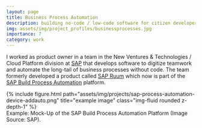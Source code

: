 ```yaml
---
layout: page
title: Business Process Automation
description: building no-code / low-code software for citizen developers to automate business processes
img: assets/img/project_profiles/businessprocesses.jpg
importance: 7
category: work
---
```


I worked as product owner in a team in the New Ventures & Technologies / Cloud Platform division at [SAP](https://www.sap.com/) that develops software to digitize teamwork and automate the long-tail of business processes without code. The team formerly developed a product called [SAP Ruum](https://www.youtube.com/watch?v=FsyTqnW0D-U) which now is part of the [SAP Build Process Automation](https://www.sap.com/germany/products/technology-platform/process-automation.html) platform.

<div class="row">
    <div class="col-sm mt-3 mt-md-0">
        {% include figure.html path="assets/img/projects/sap-process-automation-device-addauto.png" title="example image" class="img-fluid rounded z-depth-1" %}
    </div>
</div>
<div class="caption">
    Example: Mock-Up of the SAP Build Process Automation Platform (Image Source: SAP).
</div>